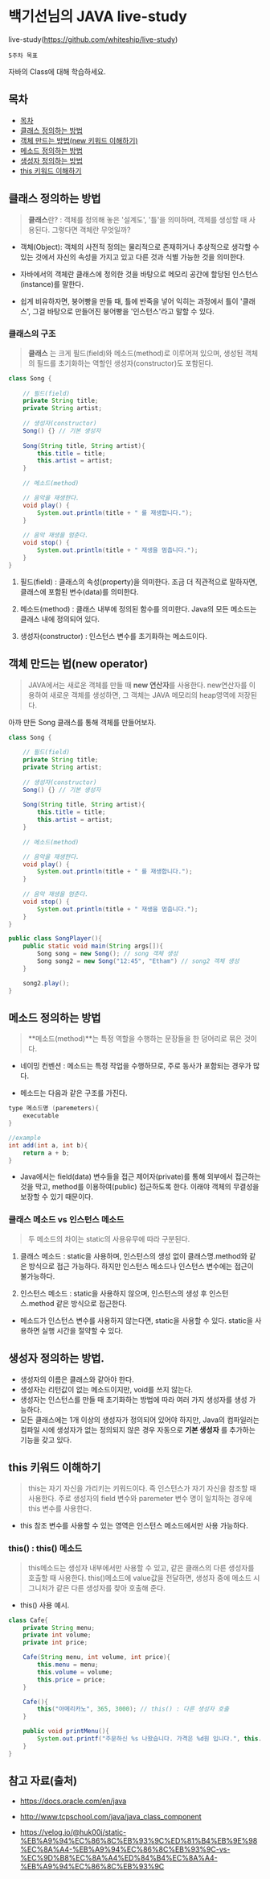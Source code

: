 # 백기선님의 JAVA live-study

live-study(https://github.com/whiteship/live-study)

`5주차 목표`

자바의 Class에 대해 학습하세요.

## 목차
<!-- TOC -->

- [목차](#목차)
- [클래스 정의하는 방법](#클래스-정의하는-방법)
- [객체 만드는 방법(new 키워드 이해하기)](#객체-만드는-법)
- [메소드 정의하는 방법](#메소드-정의하는-방법)
- [생성자 정의하는 방법](#생성자-정의하는-방법)
- [this 키워드 이해하기](#this-키워드-이해하기)

## 클래스 정의하는 방법

> **클래스**란? : 객체를 정의해 놓은 '설계도', '틀'을 의미하며, 객체를 생성할 때 사용된다. 그렇다면 객체란 무엇일까?

* 객체(Object): 객체의 사전적 정의는 물리적으로 존재하거나 추상적으로 생각할 수 있는 것에서 자신의 속성을 가지고 있고 다른 것과 식별 가능한 것을 의미한다. 

* 자바에서의 객체란 클래스에 정의한 것을 바탕으로 메모리 공간에 할당된 인스턴스(instance)를 말한다.

* 쉽게 비유하자면, 붕어빵을 만들 때, 틀에 반죽을 넣어 익히는 과정에서 틀이 '클래스', 그걸 바탕으로 만들어진 붕어빵을 '인스턴스'라고 말할 수 있다.

### 클래스의 구조

> **클래스** 는 크게 필드(field)와 메소드(method)로 이루어져 있으며, 생성된 객체의 필드를 초기화하는 역할인 생성자(constructor)도 포함된다.

<!-- 클래스 예제 코드 -->
~~~java
class Song {
	
	// 필드(field)
	private String title;
	private String artist;
	
	// 생성자(constructor)
	Song() {} // 기본 생성자
	
	Song(String title, String artist){
		this.title = title;
		this.artist = artist;
	}
	
    // 메소드(method)

	// 음악을 재생한다.
	void play() {
		System.out.println(title + " 를 재생합니다.");
	}
	
	// 음악 재생을 멈춘다.
	void stop() {
		System.out.println(title + " 재생을 멈춥니다.");
	}	
}
~~~

1. 필드(field) : 클래스의 속성(property)을 의미한다. 조금 더 직관적으로 말하자면, 클래스에 포함된 변수(data)를 의미한다.

2. 메소드(method) : 클래스 내부에 정의된 함수를 의미한다. Java의 모든 메소드는 클래스 내에 정의되어 있다. 

3. 생성자(constructor) : 인스턴스 변수를 초기화하는 메소드이다.

<!-- 생성자 예제 코드 -->


## 객체 만드는 법(new operator)
> JAVA에서는 새로운 객체를 만들 때 **new 연산자**를 사용한다. new연산자를 이용하여 새로운 객체를 생성하면, 그 객체는 JAVA 메모리의 heap영역에 저장된다.

아까 만든 Song 클래스를 통해 객체를 만들어보자.

~~~java
class Song {
	
	// 필드(field)
	private String title;
	private String artist;
	
	// 생성자(constructor)
	Song() {} // 기본 생성자
	
	Song(String title, String artist){
		this.title = title;
		this.artist = artist;
	}
	
    // 메소드(method)

	// 음악을 재생한다.
	void play() {
		System.out.println(title + " 를 재생합니다.");
	}
	
	// 음악 재생을 멈춘다.
	void stop() {
		System.out.println(title + " 재생을 멈춥니다.");
	}	
}

public class SongPlayer(){
    public static void main(String args[]){
        Song song = new Song(); // song 객체 생성
        Song song2 = new Song("12:45", "Etham") // song2 객체 생성
    }

    song2.play();
}
~~~


## 메소드 정의하는 방법

> **메소드(method)**는 특정 역할을 수행하는 문장들을 한 덩어리로 묶은 것이다.

* 네이밍 컨벤션 : 메소드는 특정 작업을 수행하므로, 주로 동사가 포함되는 경우가 많다.

* 메소드는 다음과 같은 구조를 가진다.
~~~java
type 메소드명 (paremeters){
    executable 
}

//example
int add(int a, int b){
    return a + b;
}
~~~

* Java에서는 field(data) 변수들을 접근 제어자(private)를 통해 외부에서 접근하는 것을 막고, method를 이용하여(public) 접근하도록 한다. 이래야 객체의 무결성을 보장할 수 있기 때문이다.

### 클래스 메소드 vs 인스턴스 메소드
> 두 메소드의 차이는 static의 사용유무에 따라 구분된다.

1. 클래스 메소드 : static을 사용하며, 인스턴스의 생성 없이 클래스명.method와 같은 방식으로 접근 가능하다. 하지만 인스턴스 메소드나 인스턴스 변수에는 접근이 불가능하다.

2. 인스턴스 메소드 : static을 사용하지 않으며, 인스턴스의 생성 후 인스턴스.method 같은 방식으로 접근한다. 

* 메소드가 인스턴스 변수를 사용하지 않는다면, static을 사용할 수 있다. static을 사용하면 실행 시간을 절약할 수 있다. 

## 생성자 정의하는 방법.

* 생성자의 이름은 클래스와 같아야 한다.
* 생성자는 리턴값이 없는 메소드이지만, void를 쓰지 않는다.
* 생성자는 인스턴스를 만들 때 초기화하는 방법에 따라 여러 가지 생성자를 생성 가능하다.
* 모든 클래스에는 1개 이상의 생성자가 정의되어 있어야 하지만, Java의 컴파일러는 컴파일 시에 생성자가 없는 정의되지 않은 경우 자동으로 **기본 생성자** 를 추가하는 기능을 갖고 있다.

## this 키워드 이해하기
> this는 자기 자신을 가리키는 키워드이다. 즉 인스턴스가 자기 자신을 참조할 때 사용한다. 주로 생성자의 field 변수와 paremeter 변수 명이 일치하는 경우에 this 변수를 사용한다.

* this 참조 변수를 사용할 수 있는 영역은 인스턴스 메소드에서만 사용 가능하다.

### this() : this() 메소드
> this메소드는 생성자 내부에서만 사용할 수 있고, 같은 클래스의 다른 생성자를 호출할 때 사용한다. this()메소드에 value값을 전달하면, 생성자 중에 메소드 시그니처가 같은 다른 생성자를 찾아 호출해 준다.

* this() 사용 예시.
~~~java
class Cafe{
    private String menu;
    private int volume; 
    private int price;

    Cafe(String menu, int volume, int price){
        this.menu = menu;
        this.volume = volume;
        this.price = price;
    }

    Cafe(){
        this("아메리카노", 365, 3000); // this() : 다른 생성자 호출
    }

    public void printMenu(){
        System.out.printf("주문하신 %s 나왔습니다. 가격은 %d원 입니다.", this.menu, this.price);
    }
}
~~~

## 참고 자료(출처)

* https://docs.oracle.com/en/java

* http://www.tcpschool.com/java/java_class_component

* https://velog.io/@huk00j/static-%EB%A9%94%EC%86%8C%EB%93%9C%ED%81%B4%EB%9E%98%EC%8A%A4-%EB%A9%94%EC%86%8C%EB%93%9C-vs-%EC%9D%B8%EC%8A%A4%ED%84%B4%EC%8A%A4-%EB%A9%94%EC%86%8C%EB%93%9C

